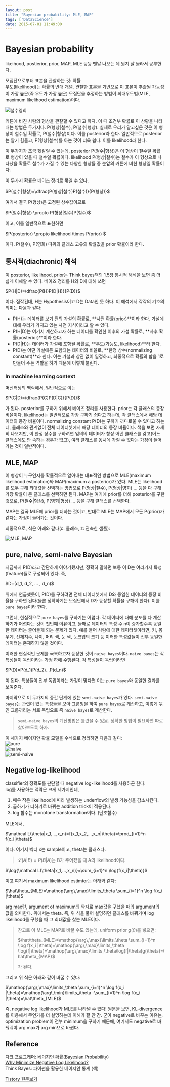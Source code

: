 ```yaml
---
layout: post
title: "Bayesian probability: MLE, MAP"
tags: ['DataScience']
date: 2015-07-01 11:49:00
---
```

# Bayesian probability

likeihood, postierior, prior, MAP, MLE 등등 맨날 나오는 데 뭔지 잘 몰라서 공부한다.

모집단으로부터 표본을 관찰하는 것: 확률   
우도(likelihood)는 확률의 반대 개념. 관찰한 표본을 기반으로 이 표본이 추출될 가능성이 가장 높은(즉 우도가 가장 높은) 모집단을 추정하는 방법이 최대우도법(MLE, maximum likelihood estimation)이다.

![철수영희](http://cfile5.uf.tistory.com/image/2368DA4A52D8916E3B67E3)

커튼에 비친 사람의 형상을 관찰할 수 있다고 하자. 이 때 조건부 확률로 이 상황을 나타내는 방법은 두가지다. P(형상|철수), P(철수|형상). 실제로 우리가 알고싶은 것은 이 형상이 철수일 확률로, P(철수|형상)이다. 이를 posterior라 한다. 일반적으로 posterior는 알기 힘들고, P(형상|철수)를 아는 것이 더욱 쉽다. 이를 likelihood라 한다. 

이 두가지가 조금 헷갈릴 수 있는데, posterior P(철수|형상)은 이 형상이 철수일 확률로 형상이 있을 때 철수일 확률이다. likelihood P(형상|철수)는 철수가 이 형상으로 나타났을 확률로 철수가 가질 수 있는 다양한 형상들 중 눈앞의 커튼에 비친 형상일 확률이다. 

이 두가지 확률은 베이즈 정리로 묶일 수 있다.

<div>$P(철수|형상)=\dfrac{P(형상|철수)P(철수)}{P(형상)}$</div>

여기서 결국 P(형상)은 고정된 상수값이므로 

<div>$P(철수|형상) \propto P(형상|철수)P(철수)$</div>

이고, 이를 일반적으로 표현하면

<div>$P(posterior) \propto likelihood \times P(prior) $</div>

이다. P(철수), P(영희) 따위의 클래스 고유의 확률값을 prior 확률이라 한다.

## 통시적(diachronic) 해석

이 posterior, likelihood, prior는 Think bayes책의 1.5장 통시적 해석을 보면 좀 더 쉽게 이해할 수 있다. 베이즈 정리를 H와 D에 대해 쓰면

<div>$P(H|D)=\dfrac{P(H)P(D|H)}{P(D)}$</div>

이다. 짐작컨대, H는 Hypothesis이고 D는 Data인 듯 하다. 이 해석에서 각각의 기호의 의미는 다음과 같다:

  * P(H)는 데이터를 보기 전의 가설의 확률로, **사전 확률(prior)**이라 한다. 가설에 대해 우리가 가지고 있는 사전 지식이라고 할 수 있다.
  * P(H|D)는 여기서 계산하고자 하는 데이터를 확인한 이후의 가설 확률로, **사후 확률(posterior)**이라 한다.
  * P(D|H)는 데이터가 가설에 포함될 확률로, **우도(가능도, likelihood)**라 한다.
  * P(D)는 어떤 가설에든 포함되는 데이터의 비율로, **한정 상수(normalizing constant)**라 한다. 이는 가설과 상관 없이 일정하고, 최종적으로 확률의 합을 1로 만들어 주는 역할을 하기 때문에 이렇게 불린다.

### In machine learning context

머신러닝의 맥락에서, 일반적으로 이는 

<div>$P(C|D)=\dfrac{P(C)P(D|C)}{P(D)}$</div>

가 된다. posterior를 구하기 위해서 베이즈 정리를 사용한다. prior는 각 클래스의 등장 비율이다. likelihood는 일반적으로 가장 구하기 쉽다고 하는데, 각 클래스에서 해당 데이터의 등장 비율이다. normalizing constant P(D)는 구하기 까다로울 수 있다고 하는데, 클래스와 관계없이 전체 데이터셋에서 해당 데이터의 등장 비율이다. 책을 보면 자세히 나오지만, 이 한정 상수를 구하려면 임의의 데이터가 항상 어떤 클래스를 갖고(어느 클래스에도 안 속하는 경우가 없고), 여러 클래스를 동시에 가질 수 없다는 가정이 들어가는 것이 일반적이다.

## MLE, MAP

이 형상이 누구인지를 확률적으로 알아내는 대표적인 방법으로 MLE(maximum likelihood estimation)와 MAP(maximum a posterior)가 있다. MLE는 likelihood를 모두 구해 최대값을 선택하는 방법으로 P(형상|철수), P(형상|영희) … 등을 다 구해 가장 확률이 큰 클래스를 선택하면 된다. MAP는 여기에 prior를 더해 posterior를 구한 것으로, P(철수|형상), P(영희|형상) … 등을 구해 클래스를 선택한다.

MAP는 결국 MLE에 prior를 더하는 것이고, 반대로 MLE는 MAP에서 모든 P(prior)가 같다는 가정이 들어가는 것이다.

최종적으로, 식은 아래와 같다(c: 클래스, z: 관측한 샘플):

![MLE, MAP](http://cfile3.uf.tistory.com/image/246D0C4852D8CCE5121E08)

## pure, naive, semi-naive Bayesian

지금까지 P(D)라고 간단하게 이야기했지만, 정확히 말하면 보통 이 D는 여러가지 특성(feature)들로 구성되어 있다. 즉, 

<div>$D=(d_1, d_2, ... , d_n)$</div>

위에서 언급했듯이, P(D)를 구하려면 전체 데이터셋에서 D와 동일한 데이터의 등장 비율을 구하면 된다(물론 정확하게는 모집단에서 D가 등장할 확률을 구해야 한다). 이를 `pure bayes`이라 한다.

그런데, 현실적으로 `pure bayes`를 구하기는 어렵다. 각 데이터에 대해 분포를 다 계산하기가 어렵다는 것이 첫번째 이유이고, 둘째로 데이터의 특성 수 n이 증가할수록 동일한 데이터는 줄어들게 되는 문제가 있다. 예를 들어 사람에 대한 데이터셋이라면, 키, 몸무게, 신체치수, 나이, 머리 색, 눈 색, 눈코입의 크기 등 이러한 특성값들이 전부 동일한 데이터는 존재하지 않을 것이다. 

이러한 현실적인 문제를 극복하고자 등장한 것이 `naive bayes`이다. `naive bayes`는 각 특성들이 독립이라는 가정 하에 수행된다. 각 특성들이 독립이라면

<div>$P(D)=P(d_1)P(d_2)...P(d_n)$</div>

이 된다. 특성들이 전부 독립이라는 가정이 맞다면 이는 `pure bayes`와 동일한 결과를 보여준다.

마지막으로 이 두가지의 중간 단계에 있는 `semi-naive bayes`가 있다. `semi-naive bayes`는 관련이 있는 특성들을 모아 그룹핑을 하여 `pure bayes`로 계산하고, 이렇게 묶인 그룹끼리는 서로 독립으로 즉 `naive bayes`로 계산한다.

> `semi-naive bayes`의 계산방법은 틀렸을 수 있음. 정확한 방법이 필요하면 따로 찾아보도록 하자.

이 세가지 베이지안 확률 모델을 수식으로 정리하면 다음과 같다:   
![pure](http://cfile22.uf.tistory.com/image/2767804652D8C9F91842D9)   
![naive](http://cfile7.uf.tistory.com/image/2720944252D8C9A919FE26)   
![semi-naive](http://cfile29.uf.tistory.com/image/25217C4452D8C9B9239D60)

## Negative log-likelihood

classifier의 정확도를 판단할 때 negative log-likelihood를 사용하곤 한다.   
log를 사용하는 맥락은 크게 세가지인데,

  1. 매우 작은 likelihood에 따라 발생하는 underflow의 발생 가능성을 감소시킨다.
  2. 곱하기가 더하기로 바뀌는 addition trick이 적용된다.
  3. log 함수는 monotone transformation이다. (단조함수)

MLE에서,

<div>$\mathcal L(\theta|x_1,...,x_n)=f(x_1,x_2,...,x_n|\theta)=\prod_{i=1}^n f(x_i|\theta)$</div>

이다. 여기서 벡터 x는 sample이고, theta는 클래스다.

> $\mathcal L(A|B)=P(B|A)$는 B가 주어졌을 때 A의 likelihood이다.

<div>$\log{\mathcal L(\theta|x_1,...,x_n)}=\sum_{i=1}^n \log{f(x_i|\theta)}$</div>

이고 여기서 maximum likelihood estimtor는 아래와 같다:

<div>$\hat\theta_{MLE}=\mathop{\arg\,\max}\limits_\theta \sum_{i=1}^n \log f(x_i |\theta)$</div>

[arg max](http://egloos.zum.com/etstnt/v/5222752)란, argument of maximum의 약자로 max값을 구했을 때의 argument의 값을 의미한다. 위에서는 theta. 즉, 위 식을 풀어 설명하면 클래스를 바꿔가며 log likelihood를 구했을 때 그 최대값을 찾는 MLE이다.

> 참고로 이 MLE는 MAP로 바꿀 수도 있는데, uniform prior $g(\theta)$를 넣으면:
> 
> $\hat\theta_{MLE}=\mathop{\arg\,\max}\limits_\theta \sum_{i=1}^n \log f(x_i |\theta)=\mathop{\arg\,\max}\limits_\theta \log(f|\theta)=\mathop{\arg\,\max}\limits_\theta\log(f|\theta)g(\theta)=\hat\theta_{MAP}$
> 
> 가 된다.

그리고 위 식은 아래와 같이 바꿀 수 있다:

<div>$\mathop{\arg\,\max}\limits_\theta \sum_{i=1}^n \log f(x_i |\theta)=\mathop{\arg\,\min}\limits_\theta -\sum_{i=1}^n \log f(x_i |\theta)=\hat\theta_{MLE}$</div>

즉, negative log likelihood가 MLE를 나타낼 수 있다! [원문](https://quantivity.wordpress.com/2011/05/23/why-minimize-negative-log-likelihood/)을 보면, KL-divergence를 이용해서 무언가를 더 설명하는데 이해가 잘 안 감. 굳이 negative로 바꾸는 이유는, optimization problem이 전부 minimum을 구하기 때문에, 여기서도 negative로 바꿔줘야 arg max가 arg min으로 바뀐다.

## Reference

[다크 프로그래머: 베이지언 확률(Bayesian Probability)](http://darkpgmr.tistory.com/119)   
[Why Minimize Negative Log Likelihood?](https://quantivity.wordpress.com/2011/05/23/why-minimize-negative-log-likelihood/)   
Think Bayes: 파이썬을 활용한 베이지안 통계 (책)


[Tistory 원문보기](http://khanrc.tistory.com/97)
